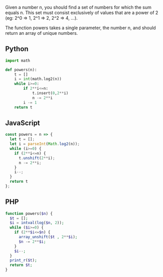 Given a number n, you should find a set of numbers for which the sum equals n. This set must consist exclusively of values that are a power of 2 (eg: 2^0 => 1, 2^1 => 2, 2^2 => 4, ...).

The function powers takes a single parameter, the number n, and should return an array of unique numbers.

## Python
```python
import math

def powers(n):
    t = []
    i = int(math.log2(n))
    while i>=0:
        if 2**i<=n:
            t.insert(0,2**i)
            n -= 2**i
        i -= 1
    return t
```

## JavaScript
```js
const powers = n => {
  let t = [];
  let i = parseInt(Math.log2(n));
  while (i>=0) {
    if (2**i<=n) {
      t.unshift(2**i);
      n -= 2**i;
    }
    i--;
  }
  return t
};
```

## PHP
```php
function powers($n) {
  $t = [];
  $i = intval(log($n, 2));
  while ($i>=0) {
    if (2**$i<=$n) {
      array_unshift($t , 2**$i);
      $n -= 2**$i;
    }
    $i--;
  }
  print_r($t);
  return $t;
}
```